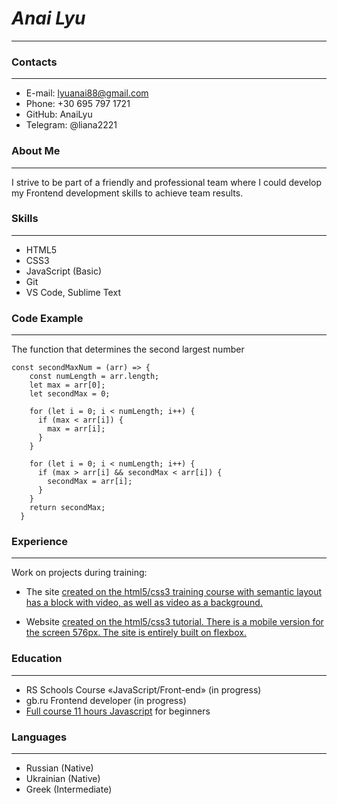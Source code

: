 # ___Anai Lyu___

***

### Contacts
---

- E-mail: lyuanai88@gmail.com
- Phone: +30 695 797 1721
- GitHub: AnaiLyu
- Telegram: @liana2221

### About Me
---

I strive to be part of a friendly and professional team where I could develop my Frontend development skills to achieve team results.

### Skills
---

- HTML5
- CSS3
- JavaScript (Basic)
- Git
- VS Code, Sublime Text

### Code Example
---

The function that determines the second largest number

```
const secondMaxNum = (arr) => {
    const numLength = arr.length;
    let max = arr[0];
    let secondMax = 0;

    for (let i = 0; i < numLength; i++) {
      if (max < arr[i]) {
        max = arr[i];
      }
    }

    for (let i = 0; i < numLength; i++) {
      if (max > arr[i] && secondMax < arr[i]) {
        secondMax = arr[i];
      }
    }
    return secondMax;
  }
```

### Experience
---

Work on projects during training:

- The site [created on the html5/css3 training course with semantic layout has a block with video, as well as video as a background.](https://anailyu.github.io/HTML5/simple_psd_template/)
 
- Website [created on the html5/css3 tutorial. There is a mobile version for the screen 576px. The site is entirely built on flexbox.](https://github.com/AnaiLyu/HTML5/tree/master/new)

### Education
---

- RS Schools Course «JavaScript/Front-end» (in progress)
- gb.ru Frontend developer (in progress)
- [Full course 11 hours Javascript](https://youtu.be/CxgOKJh4zWE) for beginners
  
### Languages
---

- Russian (Native)
- Ukrainian (Native)
- Greek (Intermediate)
